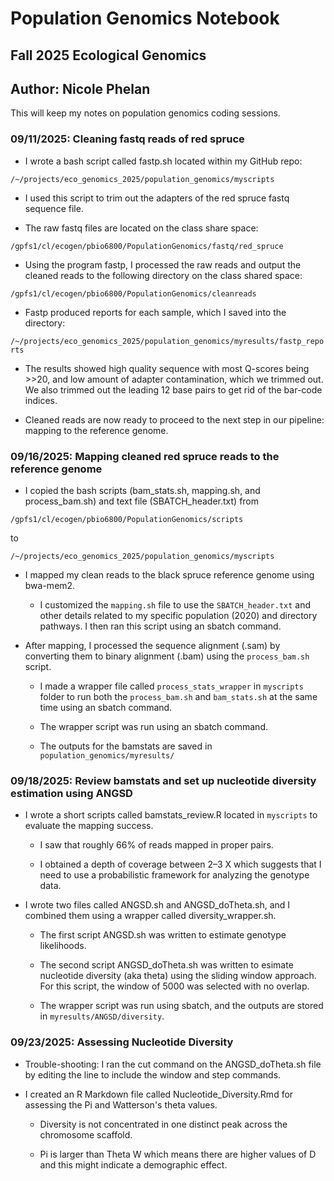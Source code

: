 # Population Genomics Notebook

## Fall 2025 Ecological Genomics

## Author: Nicole Phelan

This will keep my notes on population genomics coding sessions.

### 09/11/2025: Cleaning fastq reads of red spruce

-   I wrote a bash script called fastp.sh located within my GitHub repo:

`/~/projects/eco_genomics_2025/population_genomics/myscripts`

-   I used this script to trim out the adapters of the red spruce fastq sequence file.

-   The raw fastq files are located on the class share space:

`/gpfs1/cl/ecogen/pbio6800/PopulationGenomics/fastq/red_spruce`

-   Using the program fastp, I processed the raw reads and output the cleaned reads to the following directory on the class shared space:

`/gpfs1/cl/ecogen/pbio6800/PopulationGenomics/cleanreads`

-   Fastp produced reports for each sample, which I saved into the directory:

`/~/projects/eco_genomics_2025/population_genomics/myresults/fastp_reports`

-   The results showed high quality sequence with most Q-scores being \>\>20, and low amount of adapter contamination, which we trimmed out. We also trimmed out the leading 12 base pairs to get rid of the bar-code indices.

-   Cleaned reads are now ready to proceed to the next step in our pipeline: mapping to the reference genome.

### 09/16/2025: Mapping cleaned red spruce reads to the reference genome

-   I copied the bash scripts (bam_stats.sh, mapping.sh, and process_bam.sh) and text file (SBATCH_header.txt) from

`/gpfs1/cl/ecogen/pbio6800/PopulationGenomics/scripts`

to

`/~/projects/eco_genomics_2025/population_genomics/myscripts`

-   I mapped my clean reads to the black spruce reference genome using bwa-mem2.

    -   I customized the `mapping.sh` file to use the `SBATCH_header.txt` and other details related to my specific population (2020) and directory pathways. I then ran this script using an sbatch command.

-   After mapping, I processed the sequence alignment (.sam) by converting them to binary alignment (.bam) using the `process_bam.sh` script.

    -   I made a wrapper file called `process_stats_wrapper` in `myscripts` folder to run both the `process_bam.sh` and `bam_stats.sh` at the same time using an sbatch command.

    -   The wrapper script was run using an sbatch command.

    -   The outputs for the bamstats are saved in `population_genomics/myresults/`

### 09/18/2025: Review bamstats and set up nucleotide diversity estimation using ANGSD

-   I wrote a short scripts called bamstats_review.R located in `myscripts` to evaluate the mapping success.

    -   I saw that roughly 66% of reads mapped in proper pairs.

    -   I obtained a depth of coverage between 2–3 X which suggests that I need to use a probabilistic framework for analyzing the genotype data.

-   I wrote two files called ANGSD.sh and ANGSD_doTheta.sh, and I combined them using a wrapper called diversity_wrapper.sh.

    -   The first script ANGSD.sh was written to estimate genotype likelihoods.

    -   The second script ANGSD_doTheta.sh was written to esimate nucleotide diversity (aka theta) using the sliding window approach. For this script, the window of 5000 was selected with no overlap.

    -   The wrapper script was run using sbatch, and the outputs are stored in `myresults/ANGSD/diversity`.

### 09/23/2025: Assessing Nucleotide Diversity

-   Trouble-shooting: I ran the cut command on the ANGSD_doTheta.sh file by editing the line to include the window and step commands.

-   I created an R Markdown file called Nucleotide_Diversity.Rmd for assessing the Pi and Watterson's theta values.

    -   Diversity is not concentrated in one distinct peak across the chromosome scaffold.

    -   Pi is larger than Theta W which means there are higher values of D and this might indicate a demographic effect.
